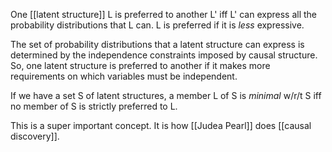 One [[latent structure]] L is preferred to another L' iff L' can express all the probability distributions that L can. L is preferred if it is *less* expressive.

The set of probability distributions that a latent structure can express is determined by the independence constraints imposed by causal structure. So, one latent structure is preferred to another if it makes more requirements on which variables must be independent.

If we have a set S of latent structures, a member L of S is *minimal* w/r/t S iff no member of S is strictly preferred to L.

This is a super important concept. It is how [[Judea Pearl]] does [[causal discovery]].